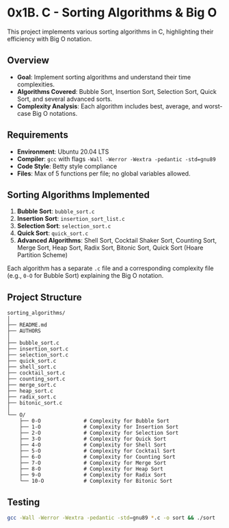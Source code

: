 # 0x1B. C - Sorting Algorithms & Big O

This project implements various sorting algorithms in C, highlighting their efficiency with Big O notation.

## Overview

- **Goal**: Implement sorting algorithms and understand their time complexities.
- **Algorithms Covered**: Bubble Sort, Insertion Sort, Selection Sort, Quick Sort, and several advanced sorts.
- **Complexity Analysis**: Each algorithm includes best, average, and worst-case Big O notations.

## Requirements

- **Environment**: Ubuntu 20.04 LTS
- **Compiler**: `gcc` with flags `-Wall -Werror -Wextra -pedantic -std=gnu89`
- **Code Style**: Betty style compliance
- **Files**: Max of 5 functions per file; no global variables allowed.

## Sorting Algorithms Implemented

1. **Bubble Sort**: `bubble_sort.c`
2. **Insertion Sort**: `insertion_sort_list.c`
3. **Selection Sort**: `selection_sort.c`
4. **Quick Sort**: `quick_sort.c`
5. **Advanced Algorithms**: Shell Sort, Cocktail Shaker Sort, Counting Sort, Merge Sort, Heap Sort, Radix Sort, Bitonic Sort, Quick Sort (Hoare Partition Scheme)

Each algorithm has a separate `.c` file and a corresponding complexity file (e.g., `0-O` for Bubble Sort) explaining the Big O notation.


## Project Structure

```plaintext
sorting_algorithms/
│
├── README.md
├── AUTHORS
│
├── bubble_sort.c
├── insertion_sort.c
├── selection_sort.c
├── quick_sort.c
├── shell_sort.c
├── cocktail_sort.c
├── counting_sort.c
├── merge_sort.c
├── heap_sort.c
├── radix_sort.c
├── bitonic_sort.c
│
└── O/
    ├── 0-O              # Complexity for Bubble Sort
    ├── 1-O              # Complexity for Insertion Sort
    ├── 2-O              # Complexity for Selection Sort
    ├── 3-O              # Complexity for Quick Sort
    ├── 4-O              # Complexity for Shell Sort
    ├── 5-O              # Complexity for Cocktail Sort
    ├── 6-O              # Complexity for Counting Sort
    ├── 7-O              # Complexity for Merge Sort
    ├── 8-O              # Complexity for Heap Sort
    ├── 9-O              # Complexity for Radix Sort
    └── 10-O             # Complexity for Bitonic Sort
```

## Testing

```bash
gcc -Wall -Werror -Wextra -pedantic -std=gnu89 *.c -o sort && ./sort
```
